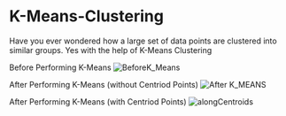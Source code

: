 # K-Means-Clustering
Have you ever wondered how a large set of data points are clustered into similar groups.
Yes with the help of K-Means Clustering

Before Performing K-Means
![BeforeK_Means](https://github.com/aravindkontham/K-Means-Clustering/assets/92075632/822a5f22-e8aa-45ab-81d2-734d31d47a78)

After Performing K-Means (without Centriod Points)
![After K_MEANS](https://github.com/aravindkontham/K-Means-Clustering/assets/92075632/e21144be-cdc4-413c-a72b-346ae83bb627)

After Performing K-Means (with Centriod Points)
![alongCentroids](https://github.com/aravindkontham/K-Means-Clustering/assets/92075632/927d03e8-3765-4bf3-8861-d4a53df72ad0)

